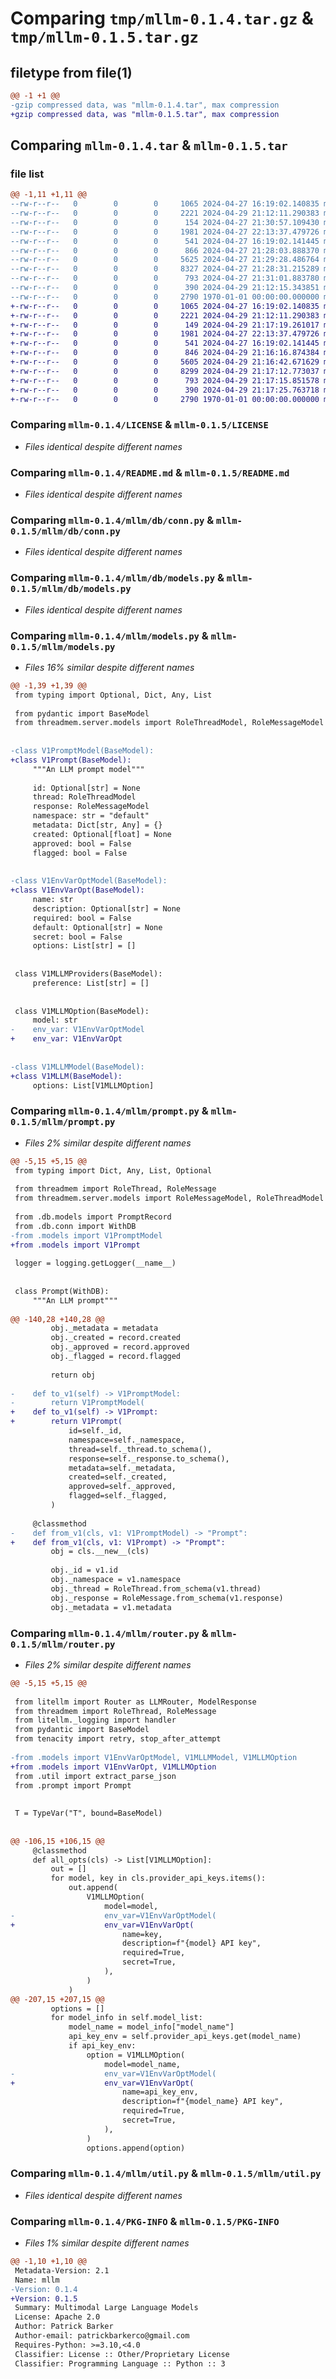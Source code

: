 # Comparing `tmp/mllm-0.1.4.tar.gz` & `tmp/mllm-0.1.5.tar.gz`

## filetype from file(1)

```diff
@@ -1 +1 @@
-gzip compressed data, was "mllm-0.1.4.tar", max compression
+gzip compressed data, was "mllm-0.1.5.tar", max compression
```

## Comparing `mllm-0.1.4.tar` & `mllm-0.1.5.tar`

### file list

```diff
@@ -1,11 +1,11 @@
--rw-r--r--   0        0        0     1065 2024-04-27 16:19:02.140835 mllm-0.1.4/LICENSE
--rw-r--r--   0        0        0     2221 2024-04-29 21:12:11.290383 mllm-0.1.4/README.md
--rw-r--r--   0        0        0      154 2024-04-27 21:30:57.109430 mllm-0.1.4/mllm/__init__.py
--rw-r--r--   0        0        0     1981 2024-04-27 22:13:37.479726 mllm-0.1.4/mllm/db/conn.py
--rw-r--r--   0        0        0      541 2024-04-27 16:19:02.141445 mllm-0.1.4/mllm/db/models.py
--rw-r--r--   0        0        0      866 2024-04-27 21:28:03.888370 mllm-0.1.4/mllm/models.py
--rw-r--r--   0        0        0     5625 2024-04-27 21:29:28.486764 mllm-0.1.4/mllm/prompt.py
--rw-r--r--   0        0        0     8327 2024-04-27 21:28:31.215289 mllm-0.1.4/mllm/router.py
--rw-r--r--   0        0        0      793 2024-04-27 21:31:01.883780 mllm-0.1.4/mllm/util.py
--rw-r--r--   0        0        0      390 2024-04-29 21:12:15.343851 mllm-0.1.4/pyproject.toml
--rw-r--r--   0        0        0     2790 1970-01-01 00:00:00.000000 mllm-0.1.4/PKG-INFO
+-rw-r--r--   0        0        0     1065 2024-04-27 16:19:02.140835 mllm-0.1.5/LICENSE
+-rw-r--r--   0        0        0     2221 2024-04-29 21:12:11.290383 mllm-0.1.5/README.md
+-rw-r--r--   0        0        0      149 2024-04-29 21:17:19.261017 mllm-0.1.5/mllm/__init__.py
+-rw-r--r--   0        0        0     1981 2024-04-27 22:13:37.479726 mllm-0.1.5/mllm/db/conn.py
+-rw-r--r--   0        0        0      541 2024-04-27 16:19:02.141445 mllm-0.1.5/mllm/db/models.py
+-rw-r--r--   0        0        0      846 2024-04-29 21:16:16.874384 mllm-0.1.5/mllm/models.py
+-rw-r--r--   0        0        0     5605 2024-04-29 21:16:42.671629 mllm-0.1.5/mllm/prompt.py
+-rw-r--r--   0        0        0     8299 2024-04-29 21:17:12.773037 mllm-0.1.5/mllm/router.py
+-rw-r--r--   0        0        0      793 2024-04-29 21:17:15.851578 mllm-0.1.5/mllm/util.py
+-rw-r--r--   0        0        0      390 2024-04-29 21:17:25.763718 mllm-0.1.5/pyproject.toml
+-rw-r--r--   0        0        0     2790 1970-01-01 00:00:00.000000 mllm-0.1.5/PKG-INFO
```

### Comparing `mllm-0.1.4/LICENSE` & `mllm-0.1.5/LICENSE`

 * *Files identical despite different names*

### Comparing `mllm-0.1.4/README.md` & `mllm-0.1.5/README.md`

 * *Files identical despite different names*

### Comparing `mllm-0.1.4/mllm/db/conn.py` & `mllm-0.1.5/mllm/db/conn.py`

 * *Files identical despite different names*

### Comparing `mllm-0.1.4/mllm/db/models.py` & `mllm-0.1.5/mllm/db/models.py`

 * *Files identical despite different names*

### Comparing `mllm-0.1.4/mllm/models.py` & `mllm-0.1.5/mllm/models.py`

 * *Files 16% similar despite different names*

```diff
@@ -1,39 +1,39 @@
 from typing import Optional, Dict, Any, List
 
 from pydantic import BaseModel
 from threadmem.server.models import RoleThreadModel, RoleMessageModel
 
 
-class V1PromptModel(BaseModel):
+class V1Prompt(BaseModel):
     """An LLM prompt model"""
 
     id: Optional[str] = None
     thread: RoleThreadModel
     response: RoleMessageModel
     namespace: str = "default"
     metadata: Dict[str, Any] = {}
     created: Optional[float] = None
     approved: bool = False
     flagged: bool = False
 
 
-class V1EnvVarOptModel(BaseModel):
+class V1EnvVarOpt(BaseModel):
     name: str
     description: Optional[str] = None
     required: bool = False
     default: Optional[str] = None
     secret: bool = False
     options: List[str] = []
 
 
 class V1MLLMProviders(BaseModel):
     preference: List[str] = []
 
 
 class V1MLLMOption(BaseModel):
     model: str
-    env_var: V1EnvVarOptModel
+    env_var: V1EnvVarOpt
 
 
-class V1MLLMModel(BaseModel):
+class V1MLLM(BaseModel):
     options: List[V1MLLMOption]
```

### Comparing `mllm-0.1.4/mllm/prompt.py` & `mllm-0.1.5/mllm/prompt.py`

 * *Files 2% similar despite different names*

```diff
@@ -5,15 +5,15 @@
 from typing import Dict, Any, List, Optional
 
 from threadmem import RoleThread, RoleMessage
 from threadmem.server.models import RoleMessageModel, RoleThreadModel
 
 from .db.models import PromptRecord
 from .db.conn import WithDB
-from .models import V1PromptModel
+from .models import V1Prompt
 
 logger = logging.getLogger(__name__)
 
 
 class Prompt(WithDB):
     """An LLM prompt"""
 
@@ -140,28 +140,28 @@
         obj._metadata = metadata
         obj._created = record.created
         obj._approved = record.approved
         obj._flagged = record.flagged
 
         return obj
 
-    def to_v1(self) -> V1PromptModel:
-        return V1PromptModel(
+    def to_v1(self) -> V1Prompt:
+        return V1Prompt(
             id=self._id,
             namespace=self._namespace,
             thread=self._thread.to_schema(),
             response=self._response.to_schema(),
             metadata=self._metadata,
             created=self._created,
             approved=self._approved,
             flagged=self._flagged,
         )
 
     @classmethod
-    def from_v1(cls, v1: V1PromptModel) -> "Prompt":
+    def from_v1(cls, v1: V1Prompt) -> "Prompt":
         obj = cls.__new__(cls)
 
         obj._id = v1.id
         obj._namespace = v1.namespace
         obj._thread = RoleThread.from_schema(v1.thread)
         obj._response = RoleMessage.from_schema(v1.response)
         obj._metadata = v1.metadata
```

### Comparing `mllm-0.1.4/mllm/router.py` & `mllm-0.1.5/mllm/router.py`

 * *Files 2% similar despite different names*

```diff
@@ -5,15 +5,15 @@
 
 from litellm import Router as LLMRouter, ModelResponse
 from threadmem import RoleThread, RoleMessage
 from litellm._logging import handler
 from pydantic import BaseModel
 from tenacity import retry, stop_after_attempt
 
-from .models import V1EnvVarOptModel, V1MLLMModel, V1MLLMOption
+from .models import V1EnvVarOpt, V1MLLMOption
 from .util import extract_parse_json
 from .prompt import Prompt
 
 
 T = TypeVar("T", bound=BaseModel)
 
 
@@ -106,15 +106,15 @@
     @classmethod
     def all_opts(cls) -> List[V1MLLMOption]:
         out = []
         for model, key in cls.provider_api_keys.items():
             out.append(
                 V1MLLMOption(
                     model=model,
-                    env_var=V1EnvVarOptModel(
+                    env_var=V1EnvVarOpt(
                         name=key,
                         description=f"{model} API key",
                         required=True,
                         secret=True,
                     ),
                 )
             )
@@ -207,15 +207,15 @@
         options = []
         for model_info in self.model_list:
             model_name = model_info["model_name"]
             api_key_env = self.provider_api_keys.get(model_name)
             if api_key_env:
                 option = V1MLLMOption(
                     model=model_name,
-                    env_var=V1EnvVarOptModel(
+                    env_var=V1EnvVarOpt(
                         name=api_key_env,
                         description=f"{model_name} API key",
                         required=True,
                         secret=True,
                     ),
                 )
                 options.append(option)
```

### Comparing `mllm-0.1.4/mllm/util.py` & `mllm-0.1.5/mllm/util.py`

 * *Files identical despite different names*

### Comparing `mllm-0.1.4/PKG-INFO` & `mllm-0.1.5/PKG-INFO`

 * *Files 1% similar despite different names*

```diff
@@ -1,10 +1,10 @@
 Metadata-Version: 2.1
 Name: mllm
-Version: 0.1.4
+Version: 0.1.5
 Summary: Multimodal Large Language Models
 License: Apache 2.0
 Author: Patrick Barker
 Author-email: patrickbarkerco@gmail.com
 Requires-Python: >=3.10,<4.0
 Classifier: License :: Other/Proprietary License
 Classifier: Programming Language :: Python :: 3
```

